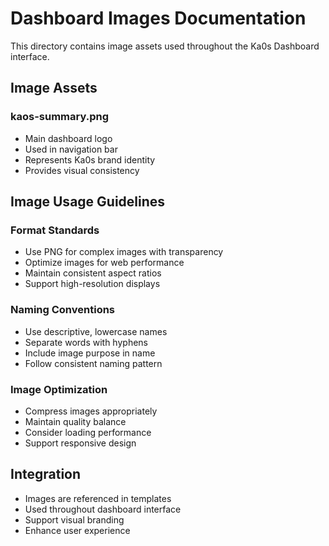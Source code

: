 # Dashboard Images Documentation

This directory contains image assets used throughout the Ka0s Dashboard interface.

## Image Assets

### kaos-summary.png
- Main dashboard logo
- Used in navigation bar
- Represents Ka0s brand identity
- Provides visual consistency

## Image Usage Guidelines

### Format Standards
- Use PNG for complex images with transparency
- Optimize images for web performance
- Maintain consistent aspect ratios
- Support high-resolution displays

### Naming Conventions
- Use descriptive, lowercase names
- Separate words with hyphens
- Include image purpose in name
- Follow consistent naming pattern

### Image Optimization
- Compress images appropriately
- Maintain quality balance
- Consider loading performance
- Support responsive design

## Integration

- Images are referenced in templates
- Used throughout dashboard interface
- Support visual branding
- Enhance user experience